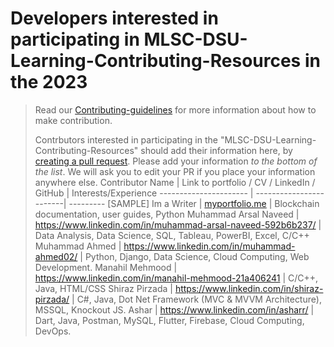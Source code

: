 # Developers interested in participating in MLSC-DSU-Learning-Contributing-Resources in the 2023

> Read our [Contributing-guidelines](https://github.com/KiranAminPanjwani/MLSC-DSU-Learning-Contributing-Resources/blob/main/Contributing_Guidlines.md) for more information about how to make contribution.
>
> Contrbutors interested in participating in the "MLSC-DSU-Learning-Contributing-Resources" should add their information here, by [creating a pull request](https://github.com/KiranAminPanjwani/MLSC-DSU-Learning-Contributing-Resources/pulls). Please add your information _to the bottom of the list_. We will ask you to edit your PR if you place your information anywhere else. 
> Contributor Name | Link to portfolio / CV / LinkedIn / GitHub | Interests/Experience
> ---------------------- | ------------------------| ---------
> [SAMPLE] Im a Writer | [myportfolio.me](http://example.com) | Blockchain documentation, user guides, Python
> Muhammad Arsal Naveed | https://www.linkedin.com/in/muhammad-arsal-naveed-592b6b237/ | Data Analysis, Data Science, SQL, Tableau, PowerBI, Excel, C/C++
> Muhammad Ahmed | https://www.linkedin.com/in/muhammad-ahmed02/ | Python, Django, Data Science, Cloud Computing, Web Development.
> Manahil Mehmood | https://www.linkedin.com/in/manahil-mehmood-21a406241 | C/C++, Java, HTML/CSS
> Shiraz Pirzada | https://www.linkedin.com/in/shiraz-pirzada/ | C#, Java, Dot Net Framework (MVC & MVVM Architecture), MSSQL, Knockout JS. 
> Ashar | https://www.linkedin.com/in/asharr/ | Dart, Java, Postman, MySQL, Flutter, Firebase, Cloud Computing, DevOps.
